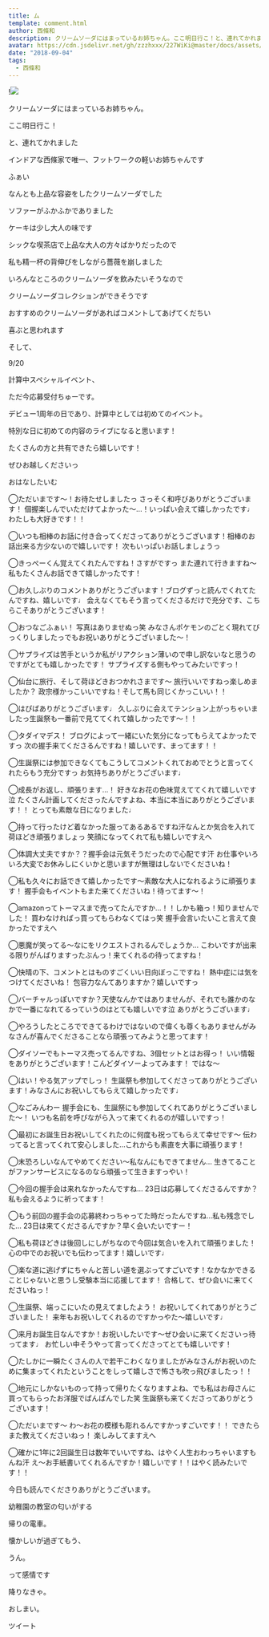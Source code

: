 ```yaml
---
title: ム
template: comment.html
author: 西條和
description: クリームソーダにはまっているお姉ちゃん。ここ明日行こ！と、連れてかれましたインドア...
avatar: https://cdn.jsdelivr.net/gh/zzzhxxx/227WiKi@master/docs/assets/photo/avatar/nagomi.jpg
date: "2018-09-04"
tags:
  - 西條和
---
```


!![](https://cdn.jsdelivr.net/gh/227WiKi/227WiKi-image@master/blog-image/nagomi-2018-09-04_1.jpg)



















クリームソーダにはまっているお姉ちゃん。














ここ明日行こ！










と、連れてかれました













インドアな西條家で唯一、フットワークの軽いお姉ちゃんです







ふぁい











なんとも上品な容姿をしたクリームソーダでした











ソファーがふかふかでありました











ケーキは少し大人の味です












シックな喫茶店で上品な大人の方々ばかりだったので










私も精一杯の背伸びをしながら薔薇を崩しました











いろんなところのクリームソーダを飲みたいそうなので









クリームソーダコレクションができそうです











おすすめのクリームソーダがあればコメントしてあげてくだちい










喜ぶと思われます











そして、











9/20









計算中スペシャルイベント、

ただ今応募受付ちゅーです。










デビュー1周年の日であり、計算中としては初めてのイベント。










特別な日に初めての内容のライブになると思います！









たくさんの方と共有できたら嬉しいです！









ぜひお越しくださいっ








おはなしたいむ




◯ただいまです〜！お待たせしましたっ
さっそく和呼びありがとうございます！
個握楽しんでいただけてよかった〜…！いっぱい会えて嬉しかったです♩
わたしも大好きです！！





◯いつも相棒のお話に付き合ってくださってありがとうございます！相棒のお話出来る方少ないので嬉しいです！
次もいっぱいお話しましょうっ





◯きっぺーくん覚えてくれたんですね！さすがですっ
また連れて行きますね〜
私もたくさんお話できて嬉しかったです！






◯お久しぶりのコメントありがとうございます！ブログずっと読んでくれてたんですね、嬉しいです♩
会えなくてもそう言ってくださるだけで充分です、こちらこそありがとうございます！





◯おつなごふぁい！
写真はありませぬっ笑
みなさんポケモンのごとく現れてびっくりしましたっでもお祝いありがとうございました〜！




◯サプライズは苦手というか私がリアクション薄いので申し訳ないなと思うのですがとても嬉しかったです！
サプライズする側もやってみたいですっ！






◯仙台に旅行、そして荷ほどきおつかれさまです〜
旅行いいですねっ楽しめましたか？
政宗様かっこいいですね！そして馬も同じくかっこいい！！





◯はぴばありがとうございます♩
久しぶりに会えてテンション上がっちゃいましたっ生誕祭も一番前で見ててくれて嬉しかったです〜！！




◯タダイマデス！
ブログによって一緒にいた気分になってもらえてよかったですっ
次の握手来てくださるんですね！嬉しいです、まってます！！




◯生誕祭には参加できなくてもこうしてコメントくれておめでとうと言ってくれたらもう充分ですっ
お気持ちありがとうございます♩





◯成長がお返し、頑張ります…！
好きなお花の色味覚えててくれて嬉しいです泣
たくさん計画してくださったんですよね、本当に本当にありがとうございます！！
とっても素敵な日になりました♩





◯持って行ったけど着なかった服ってあるあるですね汗なんとか気合を入れて荷ほどき頑張りましょっ
笑顔になってくれて私も嬉しいですえへ






◯体調大丈夫ですか？？握手会は元気そうだったので心配です汗
お仕事やいろいろ大変でお休みしにくいかと思いますが無理はしないでくださいね！





◯私も久々にお話できて嬉しかったです〜素敵な大人になれるように頑張ります！
握手会もイベントもまた来てくださいね！待ってます〜！





◯amazonってトーマスまで売ってたんですか…！！しかも箱っ！知りませんでした！
買わなければっ買ってもらわなくてはっ笑
握手会言いたいこと言えて良かったですえへ




◯悪魔が笑ってる〜なにをリクエストされるんでしょうか…
こわいですが出来る限りがんばりますったぶんっ！来てくれるの待ってますね！





◯快晴の下、コメントとはものすごくいい日向ぼっこですね！
熱中症には気をつけてくださいね！
包容力なんてありますか？嬉しいですっ







◯バーチャルっぽいですか？天使なんかではありませんが、それでも誰かのなかで一番になれてるっていうのはとても嬉しいです泣
ありがとうございます♩





◯やろうしたところでできてるわけではないので偉くも尊くもありませんがみなさんが喜んでくださることなら頑張ってみようと思ってます！







◯ダイソーでもトーマス売ってるんですね、3個セットとはお得っ！
いい情報をありがとうございます！こんどダイソーよってみます！
ではな〜







◯はい！やる気アップでしっ！
生誕祭も参加してくださってありがとうございます！みなさんにお祝いしてもらえて嬉しかったです♩






◯なごみんわー
握手会にも、生誕祭にも参加してくれてありがとうございました〜！
いつも名前を呼びながら入って来てくれるのが嬉しいですっ！






◯最初にお誕生日お祝いしてくれたのに何度も祝ってもらえて幸せです〜
伝わってると言ってくれて安心しました…これからも素直を大事に頑張ります！






◯末恐ろしいなんてやめてください〜私なんにもできてません…
生きてることがファンサービスになるのなら頑張って生きますっやい！





◯今回の握手会は来れなかったんですね…
23日は応募してくださるんですか？
私も会えるように祈ってます！





◯もう前回の握手会の応募終わっちゃってた時だったんですね…私も残念でした…
23日は来てくださるんですか？早く会いたいですー！




◯私も荷ほどきは後回しにしがちなので今回は気合いを入れて頑張りました！
心の中でのお祝いでも伝わってます！嬉しいです♩





◯楽な道に逃げずにちゃんと苦しい道を選ぶってすごいです！なかなかできることじゃないと思うし受験本当に応援してます！
合格して、ぜひ会いに来てくださいねっ！






◯生誕祭、端っこにいたの見えてましたよう！
お祝いしてくれてありがとうございました！
来年もお祝いしてくれるのですかっやた〜嬉しいです♩





◯来月お誕生日なんですか！お祝いしたいです〜ぜひ会いに来てくださいっ待ってます♩
お忙しい中そうやって言ってくださってとても嬉しいです！





◯たしかに一瞬たくさんの人で若干こわくなりましたがみなさんがお祝いのために集まってくれたということをしって嬉しさで怖さも吹っ飛びましたっ！！




◯地元にしかないものって持って帰りたくなりますよね、でも私はお母さんに買ってもらったお洋服でぱんぱんでした笑
生誕祭も来てくださってありがとうございます！






◯ただいまです〜
わ〜お花の模様も彫れるんですかっすごいです！！
できたらまた教えてくださいねっ！
楽しみしてますえへ






◯確かに1年に2回誕生日は数年でいいですね、はやく人生おわっちゃいますもんね汗
え〜お手紙書いてくれるんですか！嬉しいです！！はやく読みたいです！！













今日も読んでくださりありがとうございます。












幼稚園の教室の匂いがする













帰りの電車。












懐かしいが過ぎてもう、







うん。












って感情です










降りなきゃ。












おしまい。


ツイート



